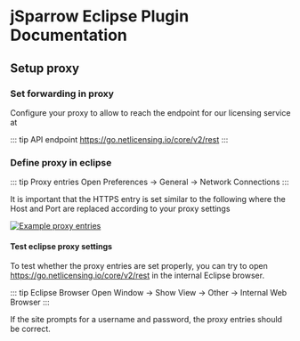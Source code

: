 # jSparrow Eclipse Plugin Documentation

## Setup proxy

### Set forwarding in proxy

Configure your proxy to allow to reach the endpoint for our licensing service at

::: tip API endpoint
https://go.netlicensing.io/core/v2/rest
:::

### Define proxy in eclipse

::: tip Proxy entries
Open Preferences -> General -> Network Connections
:::

It is important that the HTTPS entry is set similar to the following where the Host and Port are replaced according to your proxy settings

[ ![Example proxy entries](/img/proxy.png) ](/img/proxy.png)

#### Test eclipse proxy settings

To test whether the proxy entries are set properly, you can try to open https://go.netlicensing.io/core/v2/rest in the internal Eclipse browser.

::: tip Eclipse Browser
Open Window -> Show View -> Other -> Internal Web Browser
:::

If the site prompts for a username and password, the proxy entries should be correct. 
